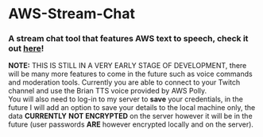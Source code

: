 # AWS-Stream-Chat
### A stream chat tool that features AWS text to speech, check it out [here](http://readie.global-gaming.co/stream-chat/)!
**NOTE:**
THIS IS STILL IN A VERY EARLY STAGE OF DEVELOPMENT, there will be many more features to come in the future such as voice commands and moderation tools. Currently you are able to connect to your Twitch channel and use the Brian TTS voice provided by AWS Polly.  
You will also need to log-in to my server to **save** your credentials, in the future I will add an option to save your details to the local machine only, the data **CURRENTLY** **NOT ENCRYPTED** on the server however it will be in the future (user passwords **ARE** however encrypted locally and on the server).